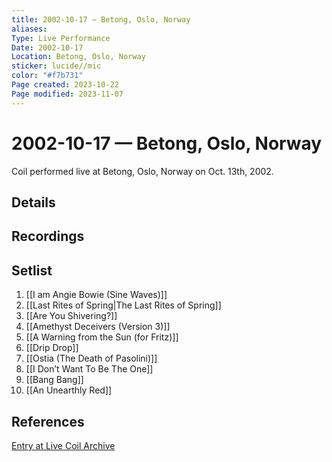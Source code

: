 ```yaml
---
title: 2002-10-17 — Betong, Oslo, Norway
aliases: 
Type: Live Performance
Date: 2002-10-17
Location: Betong, Oslo, Norway
sticker: lucide//mic
color: "#f7b731"
Page created: 2023-10-22
Page modified: 2023-11-07
---
```


# 2002-10-17 — Betong, Oslo, Norway

Coil performed live at Betong, Oslo, Norway on Oct. 13th, 2002.

## Details


## Recordings


## Setlist
1. [[I am Angie Bowie (Sine Waves)]]
2. [[Last Rites of Spring|The Last Rites of Spring]]
3. [[Are You Shivering?]]
4. [[Amethyst Deceivers (Version 3)]]
5. [[A Warning from the Sun (for Fritz)]]
6. [[Drip Drop]]
7. [[Ostia (The Death of Pasolini)]]
8. [[I Don’t Want To Be The One]]
9. [[Bang Bang]]
10. [[An Unearthly Red]]

## References

[Entry at Live Coil Archive](https://live-coil-archive.com/2002-sept-oct/2002-betong/)
